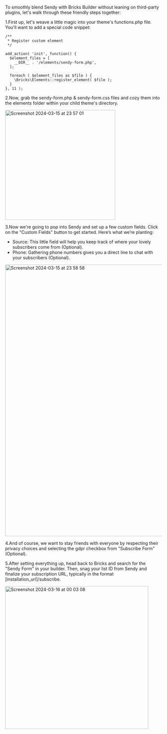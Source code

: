 To smoothly blend Sendy with Bricks Builder without leaning on third-party plugins, let's walk through these friendly steps together:

1.First up, let's weave a little magic into your theme's functions.php file. You'll want to add a special code snippet:
```
/**
 * Register custom element
 */

add_action( 'init', function() {
  $element_files = [
    __DIR__ . '/elements/sendy-form.php',
  ];

  foreach ( $element_files as $file ) {
    \Bricks\Elements::register_element( $file );
  }
}, 11 );
```
2.Now, grab the sendy-form.php & sendy-form.css files and cozy them into the elements folder within your child theme's directory. 

<img width="354" alt="Screenshot 2024-03-15 at 23 57 01" src="https://github.com/theserban/bricks-builder-sendy-form/assets/134176220/8bf4430f-2a53-48ee-aab3-0d79e0c66eb5">

3.Now we're going to pop into Sendy and set up a few custom fields. Click on the "Custom Fields" button to get started. Here’s what we’re planting:

- Source: This little field will help you keep track of where your lovely subscribers come from (Optional).
- Phone: Gathering phone numbers gives you a direct line to chat with your subscribers (Optional).

<img width="875" alt="Screenshot 2024-03-15 at 23 58 58" src="https://github.com/theserban/bricks-builder-sendy-form/assets/134176220/99148447-421b-4d8c-95eb-e787e3b9f37d">

4.And of course, we want to stay friends with everyone by respecting their privacy choices and selecting the gdpr checkbox from "Subscribe Form" (Optional).

5.After setting everything up, head back to Bricks and search for the "Sendy Form" in your builder. Then, snag your list ID from Sendy and finalize your subscription URL, typically in the format [installation_url]/subscribe.

<img width="460" alt="Screenshot 2024-03-16 at 00 03 08" src="https://github.com/theserban/bricks-builder-sendy-form/assets/134176220/df26a58f-a2e2-474d-aaa6-95c1578e24f3">
